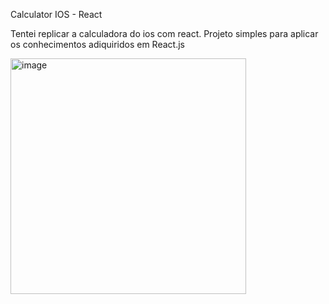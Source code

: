 Calculator IOS - React

Tentei replicar a calculadora do ios com react.
Projeto simples para aplicar os conhecimentos adiquiridos em React.js

<img width="377" alt="image" src="https://github.com/MaxcielFerreira/ios-calculator/assets/145124525/f0c086d0-2270-48a7-9232-5f3ccbef2ea8">

